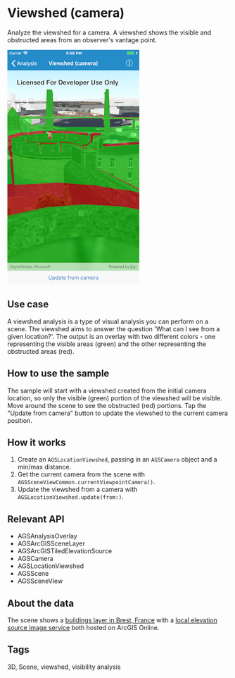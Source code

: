 # Viewshed (camera)

Analyze the viewshed for a camera. A viewshed shows the visible and obstructed areas from an observer's vantage point.

![Viewshed analysis from a camera](viewshed-camera.png)

## Use case

A viewshed analysis is a type of visual analysis you can perform on a scene. The viewshed aims to answer the question 'What can I see from a given location?'. The output is an overlay with two different colors - one representing the visible areas (green) and the other representing the obstructed areas (red).

## How to use the sample

The sample will start with a viewshed created from the initial camera location, so only the visible (green) portion of the viewshed will be visible. Move around the scene to see the obstructed (red) portions. Tap the "Update from camera" button to update the viewshed to the current camera position.

## How it works

1. Create an `AGSLocationViewshed`, passing in an `AGSCamera` object and a min/max distance.
2. Get the current camera from the scene with `AGSSceneViewCommon.currentViewpointCamera()`.
3. Update the viewshed from a camera with `AGSLocationViewshed.update(from:)`.

## Relevant API

* AGSAnalysisOverlay
* AGSArcGISSceneLayer
* AGSArcGISTiledElevationSource
* AGSCamera
* AGSLocationViewshed
* AGSScene
* AGSSceneView

## About the data

The scene shows a [buildings layer in Brest, France](https://tiles.arcgis.com/tiles/P3ePLMYs2RVChkJx/arcgis/rest/services/Buildings_Brest/SceneServer/layers/0) with a [local elevation source image service](https://scene.arcgis.com/arcgis/rest/services/BREST_DTM_1M/ImageServer) both hosted on ArcGIS Online.

## Tags

3D, Scene, viewshed, visibility analysis
